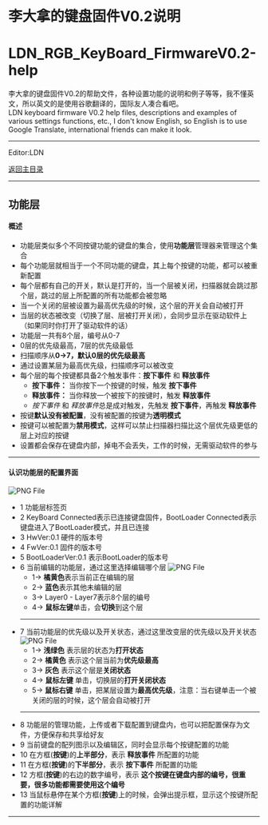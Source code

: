 ﻿李大拿的键盘固件V0.2说明
=====================
LDN_RGB_KeyBoard_FirmwareV0.2-help
=====================
李大拿的键盘固件V0.2的帮助文件，各种设置功能的说明和例子等等，我不懂英文，所以英文的是使用谷歌翻译的，国际友人凑合看吧。<br>
LDN keyboard firmware V0.2 help files, descriptions and examples of various settings functions, etc., I don't know English, so English is to use Google Translate, international friends can make it look.
****
Editor:LDN

[返回主目录](https://github.com/lswhome/LDN_RGB_KeyBoard_FirmwareV0.2-help "点击返回")

****
## 功能层
   #### 概述
   * 功能层类似多个不同按键功能的键盘的集合，使用**功能层**管理器来管理这个集合
   * 每个功能层就相当于一个不同功能的键盘，其上每个按键的功能，都可以被重新配置
   * 每个层都有自己的开关，默认是打开的，当一个层被关闭，扫描器就会跳过那个层，跳过的层上所配置的所有功能都会被忽略
   * 当一个关闭的层被设置为最高优先级的时候，这个层的开关会自动被打开
   * 当层的状态被改变（切换了层、层被打开关闭），会同步显示在驱动软件上（如果同时你打开了驱动软件的话）
   * 功能层一共有8个层，编号从0-7
   * 0层的优先级最高，7层的优先级最低
   * 扫描顺序从**0->7，默认0层的优先级最高**
   * 通过设置某层为最高优先级，扫描顺序可以被改变
   * 每个层的每个按键都具备2个触发事件：**按下事件** 和 **释放事件**
     * **按下事件：** 当你按下一个按键的时候，触发 **按下事件**
     * **释放事件：** 当你释放一个被按下的按键时，触发 **释放事件**
     * *按下事件* 和 *释放事件*总是成对触发，先触发 **按下事件**，再触发 **释放事件**
   * 按键**默认没有被配置**，没有被配置的按键为**透明模式**
   * 按键可以被配置为**禁用模式**，这样可以禁止扫描器扫描比这个层优先级更低的层上对应的按键
   * 设置都会保存在键盘内部，掉电不会丢失，工作的时候，无需驱动软件的参与
****
   #### 认识功能层的配置界面
   ![PNG File](https://github.com/lswhome/LDN_RGB_KeyBoard_FirmwareV0.2-help/blob/master/FunctionLayer/FuncLayerAll.png "")
   
   * 1  功能层标签页
   * 2  KeyBoard Connected表示已连接键盘固件，BootLoader Connected表示键盘进入了BootLoader模式，并且已连接
   * 3  HwVer:0.1 硬件的版本号
   * 4  FwVer:0.1 固件的版本号
   * 5  BootLoaderVer:0.1 表示BootLoader的版本号
   * 6  当前编辑的功能层，通过这里选择编辑哪个层
     ![PNG File](https://github.com/lswhome/LDN_RGB_KeyBoard_FirmwareV0.2-help/blob/master/FunctionLayer/FuncLayerEditLayers.png)
        * 1-> **橘黄色**表示当前正在编辑的层
        * 2-> **蓝色**表示其他未编辑的层
        * 3-> Layer0 - Layer7表示8个层的编号
        * 4-> **鼠标左键**单击，会**切换**到这个层
        ****
   * 7  当前功能层的优先级以及开关状态，通过这里改变层的优先级以及开关状态
     ![PNG File](https://github.com/lswhome/LDN_RGB_KeyBoard_FirmwareV0.2-help/blob/master/FunctionLayer/FuncLayerLayerSwitch.png)
        * 1-> **浅绿色** 表示层的状态为**打开状态**
        * 2-> **橘黄色** 表示这个层当前为**优先级最高**
        * 3-> **灰色** 表示这个层是**关闭状态**
        * 4-> **鼠标左键** 单击，切换层的**打开关闭状态**
        * 5-> **鼠标右键** 单击，把某层设置为**最高优先级**，注意：当右键单击一个被关闭的层的时候，这个层会自动被打开
        ****
   * 8  功能层的管理功能，上传或者下载配置到键盘内，也可以把配置保存为文件，方便保存和共享给好友
   * 9  当前键盘的配列图示以及编辑区，同时会显示每个按键配置的功能
   * 10 在方框(**按键**)的**上半部分**，表示 **释放事件** 所配置的功能
   * 11 在方框(**按键**)的**下半部分**，表示 **按下事件** 所配置的功能
   * 12 方框(**按键**)的右边的数字编号，表示 **这个按键在键盘内部的编号，很重要，很多功能都需要使用这个编号**
   * 13 当鼠标悬停在某个方框(**按键**)上的时候，会弹出提示框，显示这个按键所配置的功能详解
****
   
   
   
   
   
   
   
   
   
   
   
   
   
   
   
